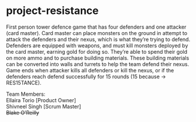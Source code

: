# project-resistance

First person tower defence game that has four defenders and one attacker (card
master). Card master can place monsters on the ground in attempt to attack the
defenders and their nexus, which is what they’re trying to defend. Defenders are
equipped with weapons, and must kill monsters deployed by the card master,
earning gold for doing so. They’re able to spend their gold on more ammo and to
purchase building materials. These building materials can be converted into walls
and turrets to help the team defend their nexus. Game ends when attacker kills all
defenders or kill the nexus, or if the defenders reach defend successfully for 15
rounds (15 because → RES15TANCE).

Team Members:<br> 
  Ellaira Torio [Product Owner]<br>
  Shivneel Singh [Scrum Master]<br>
  <strike>Blake O'Reilly</strike>

          
